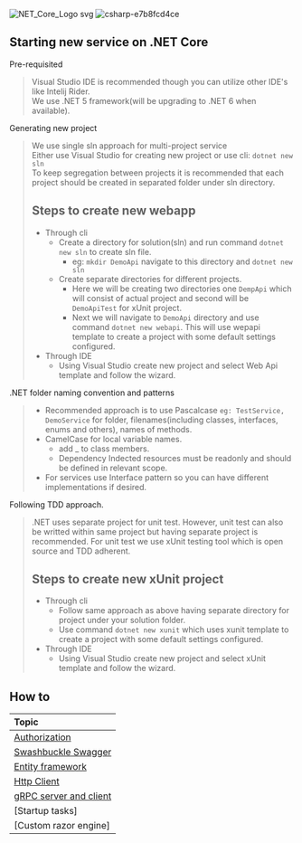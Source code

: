 ![NET_Core_Logo svg](https://user-images.githubusercontent.com/20155657/131152498-70880e11-80b3-45ab-98a3-60f266f0127f.png)
![csharp-e7b8fcd4ce](https://user-images.githubusercontent.com/20155657/131152478-de89a88c-6240-4d20-8bae-06a527573c24.png)

## Starting new service on .NET Core

Pre-requisited

> Visual Studio IDE is recommended though you can utilize other IDE's like Intelij Rider.<br/>
> We use .NET 5 framework(will be upgrading to .NET 6 when available).

Generating new project

> We use single sln approach for multi-project service<br/>
> Either use Visual Studio for creating new project or use cli: `dotnet new sln`<br/>
> To keep segregation between projects it is recommended that each project should be created in separated folder under sln directory.
>
> ## Steps to create new webapp
>
> - Through cli
>   - Create a directory for solution(sln) and run command `dotnet new sln` to create sln file.
>     - eg: `mkdir DemoApi` navigate to this directory and `dotnet new sln`
>   - Create separate directories for different projects.
>     - Here we will be creating two directories one `DempApi` which will consist of actual project and second will be `DemoApiTest` for xUnit project.
>     - Next we will navigate to `DemoApi` directory and use command `dotnet new webapi`. This will use wepapi template to create a project with some default settings configured.
> - Through IDE
>   - Using Visual Studio create new project and select Web Api template and follow the wizard.

.NET folder naming convention and patterns

> - Recommended approach is to use Pascalcase `eg: TestService, DemoService` for folder, filenames(including classes, interfaces, enums and others), names of methods.
> - CamelCase for local variable names.
>   - add \_ to class members.
>   - Dependency Indected resources must be readonly and should be defined in relevant scope.
> - For services use Interface pattern so you can have different implementations if desired.

Following TDD approach.

> .NET uses separate project for unit test. However, unit test can also be writted within same project but having separate project is recommended.
> For unit test we use xUnit testing tool which is open source and TDD adherent.
>
> ## Steps to create new xUnit project
>
> - Through cli
>   - Follow same approach as above having separate directory for project under your solution folder.
>   - Use command `dotnet new xunit` which uses xunit template to create a project with some default settings configured.
> - Through IDE
>   - Using Visual Studio create new project and select xUnit template and follow the wizard.

## How to

|        Topic        |
| :----------------- |
|    [Authorization](https://github.com/itsbibeksaini/docs/blob/main/DotNet/authorization.md) |
| [Swashbuckle Swagger](https://github.com/itsbibeksaini/docs/blob/main/DotNet/swagger.md) |
|  [Entity framework](https://github.com/itsbibeksaini/docs/blob/main/DotNet/entityframework.md) |
|     [Http Client](https://github.com/itsbibeksaini/docs/blob/main/DotNet/httpclient.md) |
| [gRPC server and client](https://github.com/itsbibeksaini/docs/blob/main/DotNet/gRPC.md) |
| [Startup tasks] |
| [Custom razor engine] |


